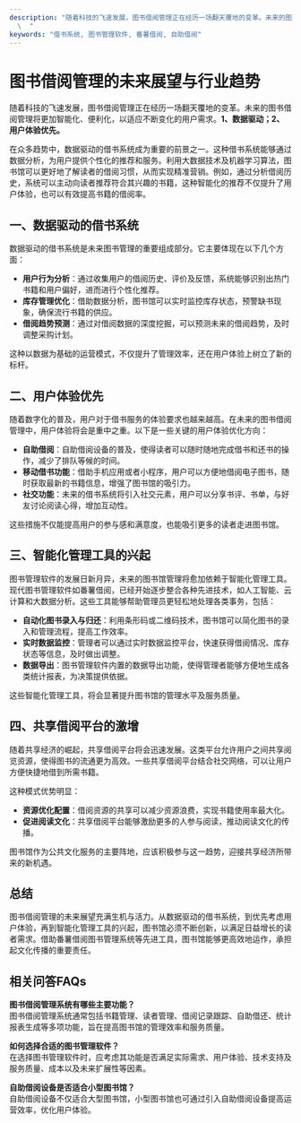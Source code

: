 ```yaml
---
description: "随着科技的飞速发展，图书借阅管理正在经历一场翻天覆地的变革。未来的图书借阅管理将更加智能化、便利化，以适应不断变化的用户需求。**1、数据驱动；2、用户体验优先。**\
  \  "
keywords: "借书系统, 图书管理软件, 番薯借阅, 自助借阅"
---
```

# 图书借阅管理的未来展望与行业趋势

随着科技的飞速发展，图书借阅管理正在经历一场翻天覆地的变革。未来的图书借阅管理将更加智能化、便利化，以适应不断变化的用户需求。**1、数据驱动；2、用户体验优先。**  

在众多趋势中，数据驱动的借书系统成为重要的前景之一。这种借书系统能够通过数据分析，为用户提供个性化的推荐和服务。利用大数据技术及机器学习算法，图书馆可以更好地了解读者的借阅习惯，从而实现精准营销。例如，通过分析借阅历史，系统可以主动向读者推荐符合其兴趣的书籍，这种智能化的推荐不仅提升了用户体验，也可以有效提高书籍的借阅率。

## **一、数据驱动的借书系统**

数据驱动的借书系统是未来图书管理的重要组成部分。它主要体现在以下几个方面：

- **用户行为分析**：通过收集用户的借阅历史、评价及反馈，系统能够识别出热门书籍和用户偏好，进而进行个性化推荐。
- **库存管理优化**：借助数据分析，图书馆可以实时监控库存状态，预警缺书现象，确保流行书籍的供应。
- **借阅趋势预测**：通过对借阅数据的深度挖掘，可以预测未来的借阅趋势，及时调整采购计划。

这种以数据为基础的运营模式，不仅提升了管理效率，还在用户体验上树立了新的标杆。

## **二、用户体验优先**

随着数字化的普及，用户对于借书服务的体验要求也越来越高。在未来的图书借阅管理中，用户体验将会是重中之重。以下是一些关键的用户体验优化方向：

- **自助借阅**：自助借阅设备的普及，使得读者可以随时随地完成借书和还书的操作，减少了排队等候的时间。
- **移动借书功能**：借助手机应用或者小程序，用户可以方便地借阅电子图书，随时获取最新的书籍信息，增强了图书馆的吸引力。
- **社交功能**：未来的借书系统将引入社交元素，用户可以分享书评、书单，与好友讨论阅读心得，增加互动性。

这些措施不仅能提高用户的参与感和满意度，也能吸引更多的读者走进图书馆。

## **三、智能化管理工具的兴起**

图书管理软件的发展日新月异，未来的图书馆管理将愈加依赖于智能化管理工具。现代图书管理软件如番薯借阅，已经开始逐步整合各种先进技术，如人工智能、云计算和大数据分析。这些工具能够帮助管理员更轻松地处理各类事务，包括：

- **自动化图书录入与归还**：利用条形码或二维码技术，图书馆可以简化图书的录入和管理流程，提高工作效率。
- **实时数据监控**：管理者可以通过实时数据监控平台，快速获得借阅情况、库存状态等信息，及时做出调整。
- **数据导出**：图书管理软件内置的数据导出功能，使得管理者能够方便地生成各类统计报表，为决策提供依据。

这些智能化管理工具，将会显著提升图书馆的管理水平及服务质量。

## **四、共享借阅平台的激增**

随着共享经济的崛起，共享借阅平台将会迅速发展。这类平台允许用户之间共享阅览资源，使得图书的流通更为高效。一些共享借阅平台结合社交网络，可以让用户方便快捷地借到所需书籍。

这种模式优势明显：

- **资源优化配置**：借阅资源的共享可以减少资源浪费，实现书籍使用率最大化。
- **促进阅读文化**：共享借阅平台能够激励更多的人参与阅读，推动阅读文化的传播。

图书馆作为公共文化服务的主要阵地，应该积极参与这一趋势，迎接共享经济所带来的新机遇。

## **总结**

图书借阅管理的未来展望充满生机与活力。从数据驱动的借书系统，到优先考虑用户体验，再到智能化管理工具的兴起，图书馆必须不断创新，以满足日益增长的读者需求。借助番薯借阅图书管理系统等先进工具，图书馆能够更高效地运作，承担起文化传播的重要责任。

## **相关问答FAQs**

**图书借阅管理系统有哪些主要功能？**  
图书借阅管理系统通常包括书籍管理、读者管理、借阅记录跟踪、自助借还、统计报表生成等多项功能，旨在提高图书馆的管理效率和服务质量。

**如何选择合适的图书管理软件？**  
在选择图书管理软件时，应考虑其功能是否满足实际需求、用户体验、技术支持及服务质量、成本以及未来扩展性等因素。

**自助借阅设备是否适合小型图书馆？**  
自助借阅设备不仅适合大型图书馆，小型图书馆也可通过引入自助借阅设备提高运营效率，优化用户体验。
